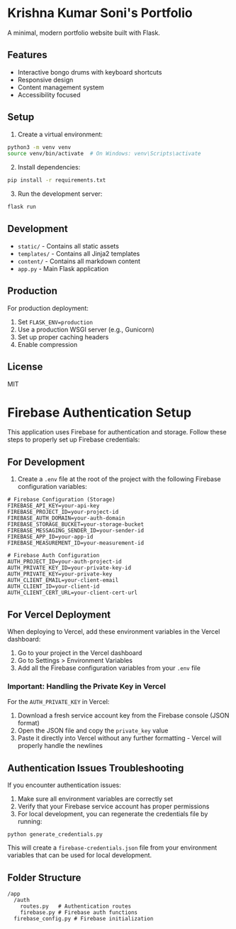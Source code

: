 # Krishna Kumar Soni's Portfolio

A minimal, modern portfolio website built with Flask.

## Features
- Interactive bongo drums with keyboard shortcuts
- Responsive design
- Content management system
- Accessibility focused

## Setup

1. Create a virtual environment:
```bash
python3 -m venv venv
source venv/bin/activate  # On Windows: venv\Scripts\activate
```

2. Install dependencies:
```bash
pip install -r requirements.txt
```

3. Run the development server:
```bash
flask run
```

## Development

- `static/` - Contains all static assets
- `templates/` - Contains all Jinja2 templates
- `content/` - Contains all markdown content
- `app.py` - Main Flask application

## Production
For production deployment:
1. Set `FLASK_ENV=production`
2. Use a production WSGI server (e.g., Gunicorn)
3. Set up proper caching headers
4. Enable compression

## License
MIT 

# Firebase Authentication Setup

This application uses Firebase for authentication and storage. Follow these steps to properly set up Firebase credentials:

## For Development

1. Create a `.env` file at the root of the project with the following Firebase configuration variables:

```
# Firebase Configuration (Storage)
FIREBASE_API_KEY=your-api-key
FIREBASE_PROJECT_ID=your-project-id
FIREBASE_AUTH_DOMAIN=your-auth-domain
FIREBASE_STORAGE_BUCKET=your-storage-bucket
FIREBASE_MESSAGING_SENDER_ID=your-sender-id
FIREBASE_APP_ID=your-app-id
FIREBASE_MEASUREMENT_ID=your-measurement-id

# Firebase Auth Configuration
AUTH_PROJECT_ID=your-auth-project-id
AUTH_PRIVATE_KEY_ID=your-private-key-id
AUTH_PRIVATE_KEY=your-private-key
AUTH_CLIENT_EMAIL=your-client-email
AUTH_CLIENT_ID=your-client-id
AUTH_CLIENT_CERT_URL=your-client-cert-url
```

## For Vercel Deployment

When deploying to Vercel, add these environment variables in the Vercel dashboard:

1. Go to your project in the Vercel dashboard
2. Go to Settings > Environment Variables
3. Add all the Firebase configuration variables from your `.env` file

### Important: Handling the Private Key in Vercel

For the `AUTH_PRIVATE_KEY` in Vercel:

1. Download a fresh service account key from the Firebase console (JSON format)
2. Open the JSON file and copy the `private_key` value
3. Paste it directly into Vercel without any further formatting - Vercel will properly handle the newlines

## Authentication Issues Troubleshooting

If you encounter authentication issues:

1. Make sure all environment variables are correctly set
2. Verify that your Firebase service account has proper permissions
3. For local development, you can regenerate the credentials file by running:

```
python generate_credentials.py
```

This will create a `firebase-credentials.json` file from your environment variables that can be used for local development.

## Folder Structure

```
/app
  /auth
    routes.py   # Authentication routes
    firebase.py # Firebase auth functions
  firebase_config.py # Firebase initialization
``` 